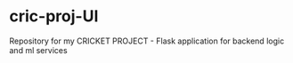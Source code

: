 # cric-proj-UI
Repository for my CRICKET PROJECT - Flask application for backend logic and ml services
